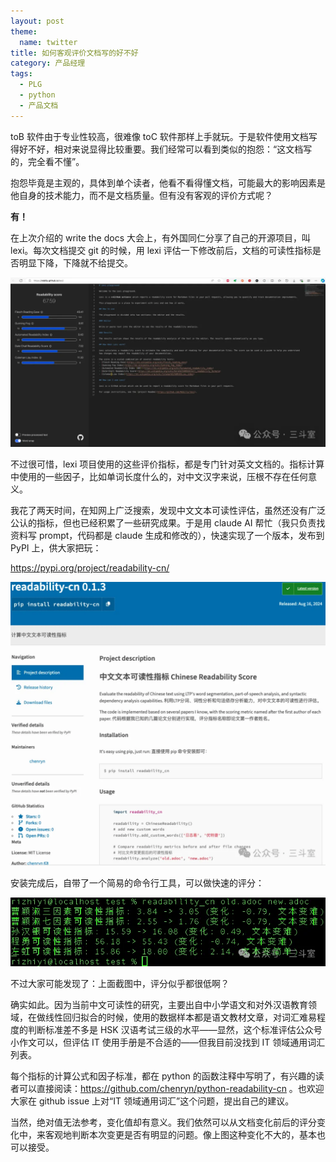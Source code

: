```yaml
---
layout: post
theme:
  name: twitter
title: 如何客观评价文档写的好不好
category: 产品经理
tags:
  - PLG
  - python
  - 产品文档
---
```


toB 软件由于专业性较高，很难像 toC 软件那样上手就玩。于是软件使用文档写得好不好，相对来说显得比较重要。我们经常可以看到类似的抱怨：“这文档写的，完全看不懂”。

抱怨毕竟是主观的，具体到单个读者，他看不看得懂文档，可能最大的影响因素是他自身的技术能力，而不是文档质量。但有没有客观的评价方式呢？

**有！**

在上次介绍的 write the docs 大会上，有外国同仁分享了自己的开源项目，叫 lexi。每次文档提交 git 的时候，用 lexi 评估一下修改前后，文档的可读性指标是否明显下降，下降就不给提交。

![](/images/uploads/2024-08-19-image_1.webp)

不过很可惜，lexi 项目使用的这些评价指标，都是专门针对英文文档的。指标计算中使用的一些因子，比如单词长度什么的，对中文汉字来说，压根不存在任何意义。

我花了两天时间，在知网上广泛搜索，发现中文文本可读性评估，虽然还没有广泛公认的指标，但也已经积累了一些研究成果。于是用 claude AI 帮忙（我只负责找资料写 prompt，代码都是 claude 生成和修改的），快速实现了一个版本，发布到 PyPI 上，供大家把玩：

<https://pypi.org/project/readability-cn/>

![](/images/uploads/2024-08-19-image_2.webp)

安装完成后，自带了一个简易的命令行工具，可以做快速的评分：

![](/images/uploads/2024-08-19-image_3.webp)

不过大家可能发现了：上面截图中，评分似乎都很低啊？

确实如此。因为当前中文可读性的研究，主要出自中小学语文和对外汉语教育领域，在做线性回归拟合的时候，使用的数据样本都是语文教材文章，对词汇难易程度的判断标准差不多是 HSK 汉语考试三级的水平——显然，这个标准评估公众号小作文可以，但评估 IT 使用手册是不合适的——但我目前没找到 IT 领域通用词汇列表。

每个指标的计算公式和因子标准，都在 python 的函数注释中写明了，有兴趣的读者可以直接阅读：<https://github.com/chenryn/python-readability-cn> 。也欢迎大家在 github issue 上对“IT 领域通用词汇”这个问题，提出自己的建议。

当然，绝对值无法参考，变化值却有意义。我们依然可以从文档变化前后的评分变化中，来客观地判断本次变更是否有明显的问题。像上图这种变化不大的，基本也可以接受。


